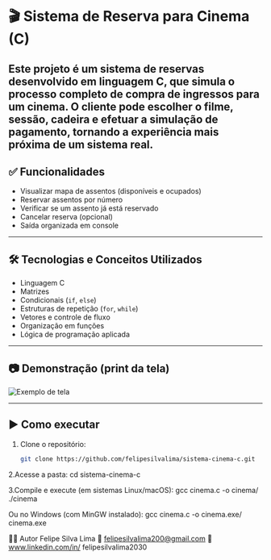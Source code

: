 # 🎬 Sistema de Reserva para Cinema (C)

Este projeto é um sistema de reservas desenvolvido em linguagem C, que simula o processo completo de compra de ingressos para um cinema. O cliente pode escolher o **filme**, **sessão**, **cadeira** e efetuar a **simulação de pagamento**, tornando a experiência mais próxima de um sistema real.
---

## ✅ Funcionalidades

- Visualizar mapa de assentos (disponíveis e ocupados)
- Reservar assentos por número
- Verificar se um assento já está reservado
- Cancelar reserva (opcional)
- Saída organizada em console

---

## 🛠️ Tecnologias e Conceitos Utilizados

- Linguagem C
- Matrizes
- Condicionais (`if`, `else`)
- Estruturas de repetição (`for`, `while`)
- Vetores e controle de fluxo
- Organização em funções
- Lógica de programação aplicada

---

## 📷 Demonstração (print da tela)


![Exemplo de tela](docs/agenda_screenshot.png) 

---

## ▶️ Como executar

1. Clone o repositório:
   ```bash
   git clone https://github.com/felipesilvalima/sistema-cinema-c.git
   
2.Acesse a pasta:
cd sistema-cinema-c

3.Compile e execute (em sistemas Linux/macOS):
gcc cinema.c -o cinema/
./cinema

Ou no Windows (com MinGW instalado):
gcc cinema.c -o cinema.exe/
cinema.exe

👨‍💻 Autor Felipe Silva Lima
📧 felipesilvalima200@gmail.com
🔗 www.linkedin.com/in/ felipesilvalima2030
